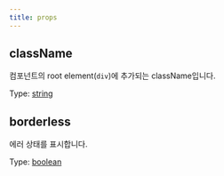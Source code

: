 ```yaml
---
title: props
---
```

<!-- Generated by documentation.js. Update this documentation by updating the source code. -->

## className

컴포넌트의 root element(`div`)에 추가되는 className입니다.

Type: [string][1]

## borderless

에러 상태를 표시합니다.

Type: [boolean][2]

[1]: https://developer.mozilla.org/docs/Web/JavaScript/Reference/Global_Objects/String

[2]: https://developer.mozilla.org/docs/Web/JavaScript/Reference/Global_Objects/Boolean
